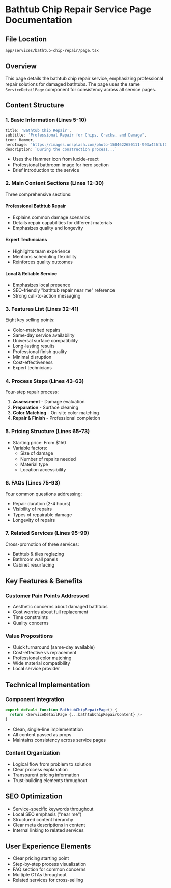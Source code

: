# Bathtub Chip Repair Service Page Documentation

## File Location
`app/services/bathtub-chip-repair/page.tsx`

## Overview
This page details the bathtub chip repair service, emphasizing professional repair solutions for damaged bathtubs. The page uses the same `ServiceDetailPage` component for consistency across all service pages.

## Content Structure

### 1. Basic Information (Lines 5-10)
```typescript
title: 'Bathtub Chip Repair',
subtitle: 'Professional Repair for Chips, Cracks, and Damage',
icon: Hammer,
heroImage: 'https://images.unsplash.com/photo-1584622650111-993a426fbf0a...',
description: `During the construction process...`
```
- Uses the Hammer icon from lucide-react
- Professional bathroom image for hero section
- Brief introduction to the service

### 2. Main Content Sections (Lines 12-30)
Three comprehensive sections:

#### Professional Bathtub Repair
- Explains common damage scenarios
- Details repair capabilities for different materials
- Emphasizes quality and longevity

#### Expert Technicians
- Highlights team experience
- Mentions scheduling flexibility
- Reinforces quality outcomes

#### Local & Reliable Service
- Emphasizes local presence
- SEO-friendly "bathtub repair near me" reference
- Strong call-to-action messaging

### 3. Features List (Lines 32-41)
Eight key selling points:
- Color-matched repairs
- Same-day service availability
- Universal surface compatibility
- Long-lasting results
- Professional finish quality
- Minimal disruption
- Cost-effectiveness
- Expert technicians

### 4. Process Steps (Lines 43-63)
Four-step repair process:
1. **Assessment** - Damage evaluation
2. **Preparation** - Surface cleaning
3. **Color Matching** - On-site color matching
4. **Repair & Finish** - Professional completion

### 5. Pricing Structure (Lines 65-73)
- Starting price: From $150
- Variable factors:
  - Size of damage
  - Number of repairs needed
  - Material type
  - Location accessibility

### 6. FAQs (Lines 75-93)
Four common questions addressing:
- Repair duration (2-4 hours)
- Visibility of repairs
- Types of repairable damage
- Longevity of repairs

### 7. Related Services (Lines 95-99)
Cross-promotion of three services:
- Bathtub & tiles reglazing
- Bathroom wall panels
- Cabinet resurfacing

## Key Features & Benefits

### Customer Pain Points Addressed
- Aesthetic concerns about damaged bathtubs
- Cost worries about full replacement
- Time constraints
- Quality concerns

### Value Propositions
- Quick turnaround (same-day available)
- Cost-effective vs replacement
- Professional color matching
- Wide material compatibility
- Local service provider

## Technical Implementation

### Component Integration
```typescript
export default function BathtubChipRepairPage() {
  return <ServiceDetailPage {...bathtubChipRepairContent} />
}
```
- Clean, single-line implementation
- All content passed as props
- Maintains consistency across service pages

### Content Organization
- Logical flow from problem to solution
- Clear process explanation
- Transparent pricing information
- Trust-building elements throughout

## SEO Optimization
- Service-specific keywords throughout
- Local SEO emphasis ("near me")
- Structured content hierarchy
- Clear meta descriptions in content
- Internal linking to related services

## User Experience Elements
- Clear pricing starting point
- Step-by-step process visualization
- FAQ section for common concerns
- Multiple CTAs throughout
- Related services for cross-selling 